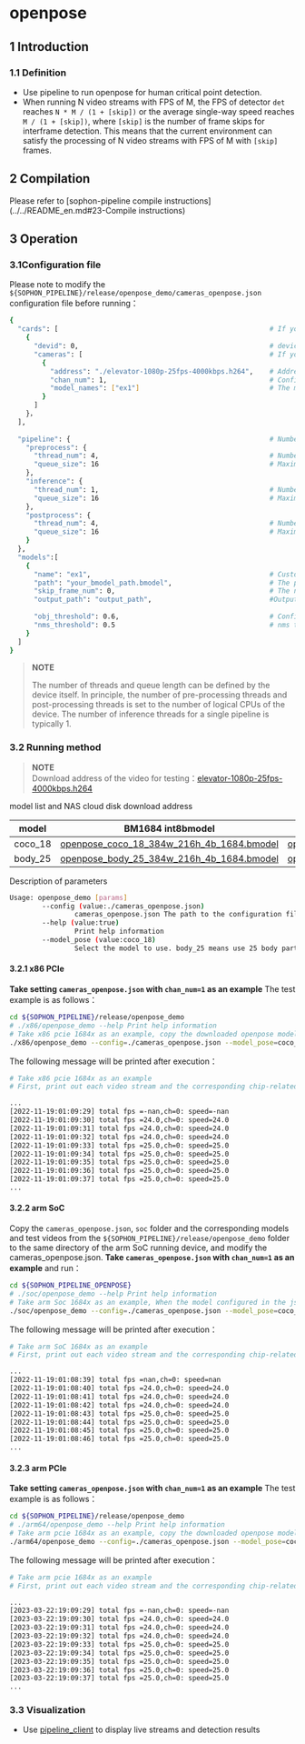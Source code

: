 # openpose

## 1 Introduction

### 1.1 Definition

- Use pipeline to run openpose for human critical point detection.
- When running N video streams with FPS of M, the FPS of detector `det` reaches `N * M / (1 + [skip])` or the average single-way speed reaches `M / (1 + [skip])`, where `[skip]` is the number of frame skips for interframe detection. This means that the current environment can satisfy the processing of N video streams with FPS of M with `[skip]` frames.

## 2 Compilation

Please refer to [sophon-pipeline compile instructions](../../README_en.md#23-Compile instructions)

## 3 Operation

### 3.1Configuration file

Please note to modify the `${SOPHON_PIPELINE}/release/openpose_demo/cameras_openpose.json` configuration file before running：

```bash
{
  "cards": [													# If you need to configure multiple devices, you can add multiple groups of 'devid' and 'cameras' information under 'cards'
    {
      "devid": 0,												# device id
      "cameras": [												# If you need to configure multiple video streams, you can add multiple sets of [address] and [chan_num] information in [cameras]. If multiple [addresses] or multiple [cards] are configured, the total number of video streams is the sum of all [chan_num] numbers
        {
          "address": "./elevator-1080p-25fps-4000kbps.h264",	# Address of the video stream to be tested, if it is a local file, only h264/h265 formats are supported
          "chan_num": 1,										# Configure the number of [chan_num] channels for the video stream with the content of [address] above. The default setting is 1, which will access 1 video stream with the above [address] content.
          "model_names": ["ex1"]								# The model name for testing this [address] video stream needs to be the same as the model custom name [name] within the [models] parameter below this configuration file, indicating the use of this model, with multiple model names separated by commas.
        }
      ]
    }，
  ],
  
  "pipeline": {													# Number of threads and queue length in pipeline
    "preprocess": {
      "thread_num": 4,											# Number of pre-processing threads
      "queue_size": 16											# Maximum length of pre-processing queue
    },
    "inference": {
      "thread_num": 1,											# Number of inference threads
      "queue_size": 16											# Maximum length of inference queue
    },
    "postprocess": {
      "thread_num": 4,											# Number of post-processing threads
      "queue_size": 16											# Maximum length of post-processing queue
    }
  },
  "models":[
    {
      "name": "ex1",											# Custom name of the model corresponding to [path]
      "path": "your_bmodel_path.bmodel",	        			# The path to the bmodel model corresponding to [name]. The model must be the same as the command line parameter [model_pose] to configure the model.
      "skip_frame_num": 0,										# The number of frames to be skipped for inter-frame detection. When set to 0, the program does not skip frames, when set to 1, the program does a model pipeline every 1 frames.
      "output_path": "output_path",                     		#Output address, only support rtsp, tcp format is protocol://ip:port/, for example rtsp://192.168.0.1:8554/test, tcp://172.28.1.1:5353. for rtsp push stream, the address is the address configured by rtsp server. For tcp, you need to open the port you configured.
      
      "obj_threshold": 0.6,										# Confidence threshold for post-processing the bmodel model corresponding to [path]
      "nms_threshold": 0.5										# nms threshold for post-processing the bmodel model corresponding to [path]
    }
  ]
}
```

> **NOTE**  
> 
> The number of threads and queue length can be defined by the device itself. In principle, the number of pre-processing threads and post-processing threads is set to the number of logical CPUs of the device. The number of inference threads for a single pipeline is typically 1.

### 3.2 Running method

  > **NOTE**  
  > Download address of the video for testing：[elevator-1080p-25fps-4000kbps.h264](http://disk-sophgo-vip.quickconnect.cn/sharing/7ExA940x2)

model list and NAS cloud disk download address

| model   | BM1684 int8bmodel                                            | BM1684X int8bmodel                                           | BM1684X fp16bmodel                                           |
| ------- | ------------------------------------------------------------ | ------------------------------------------------------------ | ------------------------------------------------------------ |
| coco_18 | [openpose_coco_18_384w_216h_4b_1684.bmodel](http://disk-sophgo-vip.quickconnect.cn/sharing/0NkksEReJ) | [openpose_coco_18_384w_216h_4b_1684x.bmodel](http://disk-sophgo-vip.quickconnect.cn/sharing/kcbWR9bHw) | [openpose_coco_18_384w_216h_4b_1684x_fp16.bmodel](http://disk-sophgo-vip.quickconnect.cn/sharing/5EZZQIN5G) |
| body_25 | [openpose_body_25_384w_216h_4b_1684.bmodel](http://disk-sophgo-vip.quickconnect.cn/sharing/CN7uVVxA6) | [openpose_body_25_384w_216h_4b_1684x.bmodel](http://disk-sophgo-vip.quickconnect.cn/sharing/z9ClIqaEu) | [openpose_body_25_384w_216h_4b_1684x_fp16.bmodel](http://disk-sophgo-vip.quickconnect.cn/sharing/icBnpFvAe) |



Description of parameters

```bash
Usage: openpose_demo [params]
		--config (value:./cameras_openpose.json)
                cameras_openpose.json The path to the configuration file, the default path is ./cameras_openpose.json.
        --help (value:true)
                Print help information
        --model_pose (value:coco_18)
                Select the model to use. body_25 means use 25 body parts model, coco_18 means use 18 body parts model. The default value is coco_18. This parameter must be consistent with the json configuration model.
```

#### 3.2.1 x86 PCIe

**Take setting `cameras_openpose.json` with `chan_num=1` as an example** The test example is as follows：

```bash
cd ${SOPHON_PIPELINE}/release/openpose_demo
# ./x86/openpose_demo --help Print help information
# Take x86 pcie 1684x as an example, copy the downloaded openpose model to ${SOPHON_PIPELINE}/release/openpose_demo directory and run it. When the model configured in the json file is coco_18 model, you need to set the --model_pose parameter to coco_18, when the model configured in the json file is body_25 model, you need to set the --model_pose parameter to body_25
./x86/openpose_demo --config=./cameras_openpose.json --model_pose=coco_18
```

The following message will be printed after execution：

```bash
# Take x86 pcie 1684x as an example
# First, print out each video stream and the corresponding chip-related information, and then print the total FPS of the 1-channel detector det and the speed information corresponding to the processing of the 0th video stream. The FPS and speed information are related to the hardware configuration of the current running device, it is normal for different devices to run different results, and it is normal for the FPS and speed information to fluctuate during the running procedure of the same device.

...
[2022-11-19:01:09:29] total fps =-nan,ch=0: speed=-nan
[2022-11-19:01:09:30] total fps =24.0,ch=0: speed=24.0
[2022-11-19:01:09:31] total fps =24.0,ch=0: speed=24.0
[2022-11-19:01:09:32] total fps =24.0,ch=0: speed=24.0
[2022-11-19:01:09:33] total fps =25.0,ch=0: speed=25.0
[2022-11-19:01:09:34] total fps =25.0,ch=0: speed=25.0
[2022-11-19:01:09:35] total fps =25.0,ch=0: speed=25.0
[2022-11-19:01:09:36] total fps =25.0,ch=0: speed=25.0
[2022-11-19:01:09:37] total fps =25.0,ch=0: speed=25.0
...
```

#### 3.2.2 arm SoC

Copy the `cameras_openpose.json`, `soc` folder and the corresponding models and test videos from the `${SOPHON_PIPELINE}/release/openpose_demo` folder to the same directory of the arm SoC running device, and modify the cameras_openpose.json. **Take `cameras_openpose.json` with `chan_num=1` as an example** and run：

```bash
cd ${SOPHON_PIPELINE_OPENPOSE}
# ./soc/openpose_demo --help Print help information
# Take arm Soc 1684x as an example, When the model configured in the json file is coco_18 model, you need to set the --model_pose parameter to coco_18, when the model configured in the json file is body_25 model, you need to set the --model_pose parameter to body_25
./soc/openpose_demo --config=./cameras_openpose.json --model_pose=coco_18
```

The following message will be printed after execution：

```bash
# Take arm SoC 1684x as an example
# First, print out each video stream and the corresponding chip-related information, and then print the total FPS of the 1-channel detector det and the speed information corresponding to the processing of the 0th video stream. The FPS and speed information are related to the hardware configuration of the current running device, it is normal for different devices to run different results, and it is normal for the FPS and speed information to fluctuate during the running procedure of the same device.

...
[2022-11-19:01:08:39] total fps =nan,ch=0: speed=nan
[2022-11-19:01:08:40] total fps =24.0,ch=0: speed=24.0
[2022-11-19:01:08:41] total fps =24.0,ch=0: speed=24.0
[2022-11-19:01:08:42] total fps =24.0,ch=0: speed=24.0
[2022-11-19:01:08:43] total fps =25.0,ch=0: speed=25.0
[2022-11-19:01:08:44] total fps =25.0,ch=0: speed=25.0
[2022-11-19:01:08:45] total fps =25.0,ch=0: speed=25.0
[2022-11-19:01:08:46] total fps =25.0,ch=0: speed=25.0
...
```

#### 3.2.3 arm PCIe

**Take setting `cameras_openpose.json` with `chan_num=1` as an example** The test example is as follows：

```bash
cd ${SOPHON_PIPELINE}/release/openpose_demo
# ./arm64/openpose_demo --help Print help information
# Take arm pcie 1684x as an example, copy the downloaded openpose model to ${SOPHON_PIPELINE}/release/openpose_demo directory and run it. When the model configured in the json file is coco_18 model, you need to set the --model_pose parameter to coco_18, when the model configured in the json file is body_25 model, you need to set the --model_pose parameter to body_25
./arm64/openpose_demo --config=./cameras_openpose.json --model_pose=coco_18
```

The following message will be printed after execution：

```bash
# Take arm pcie 1684x as an example
# First, print out each video stream and the corresponding chip-related information, and then print the total FPS of the 1-channel detector det and the speed information corresponding to the processing of the 0th video stream. The FPS and speed information are related to the hardware configuration of the current running device, it is normal for different devices to run different results, and it is normal for the FPS and speed information to fluctuate during the running procedure of the same device.

...
[2023-03-22:19:09:29] total fps =-nan,ch=0: speed=-nan
[2023-03-22:19:09:30] total fps =24.0,ch=0: speed=24.0
[2023-03-22:19:09:31] total fps =24.0,ch=0: speed=24.0
[2023-03-22:19:09:32] total fps =24.0,ch=0: speed=24.0
[2023-03-22:19:09:33] total fps =25.0,ch=0: speed=25.0
[2023-03-22:19:09:34] total fps =25.0,ch=0: speed=25.0
[2023-03-22:19:09:35] total fps =25.0,ch=0: speed=25.0
[2023-03-22:19:09:36] total fps =25.0,ch=0: speed=25.0
[2023-03-22:19:09:37] total fps =25.0,ch=0: speed=25.0
...
```

### 3.3 Visualization

- Use [pipeline_client](./pipeline_client_visualization_en.md) to display live streams and detection results
